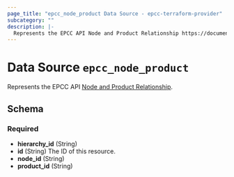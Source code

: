 ```yaml
---
page_title: "epcc_node_product Data Source - epcc-terraform-provider"
subcategory: ""
description: |-
  Represents the EPCC API Node and Product Relationship https://documentation.elasticpath.com/commerce-cloud/docs/api/pcm/hierarchies/relationships/create-node-product-relationships.html.
---
```


# Data Source `epcc_node_product`

Represents the EPCC API [Node and Product Relationship](https://documentation.elasticpath.com/commerce-cloud/docs/api/pcm/hierarchies/relationships/create-node-product-relationships.html).



## Schema

### Required

- **hierarchy_id** (String)
- **id** (String) The ID of this resource.
- **node_id** (String)
- **product_id** (String)


